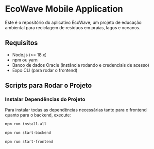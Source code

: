 # EcoWave Mobile Application

Este é o repositório do aplicativo EcoWave, um projeto de educação ambiental para reciclagem de resíduos em praias, lagos e oceanos. 

## Requisitos

- Node.js (>= 18.x)
- npm ou yarn
- Banco de dados Oracle (instância rodando e credenciais de acesso)
- Expo CLI (para rodar o frontend)

## Scripts para Rodar o Projeto

### Instalar Dependências do Projeto

Para instalar todas as dependências necessárias tanto para o frontend quanto para o backend, execute:

```bash
npm run install-all

npm run start-backend

npm run start-frontend

